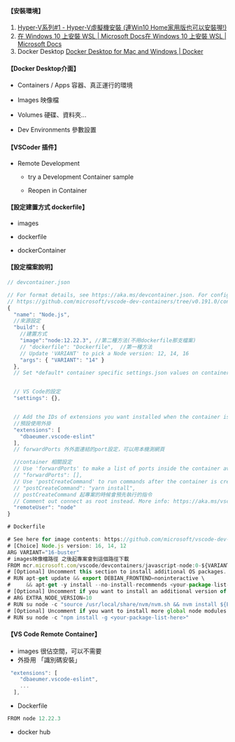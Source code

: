 #### 【安裝環境】

1. [Hyper-V系列#1 - Hyper-V虛擬機安裝 (連Win10 Home家用版也可以安裝喔!)](https://www.youtube.com/watch?v=NDx-2iEPfnM)
2. [在 Windows 10 上安裝 WSL | Microsoft Docs](https://docs.microsoft.com/zh-tw/windows/wsl/install-win10#step-4---download-the-linux-kernel-update-package)[在 Windows 10 上安裝 WSL | Microsoft Docs](https://docs.microsoft.com/zh-tw/windows/wsl/install-win10#step-4---download-the-linux-kernel-update-package)
3. Docker Desktop [Docker Desktop for Mac and Windows | Docker](https://www.docker.com/products/docker-desktop)

#### 【Docker Desktop介面】

- Containers / Apps 容器、真正運行的環境

- Images 映像檔

- Volumes 硬碟、資料夾...

- Dev Environments 參數設置

#### 【VSCoder 插件】

- Remote Development
  
  - try a Development Container sample
  
  - Reopen in Container
    

#### 【設定建置方式 dockerfile】

- images

- dockerfile

- dockerContainer

#### 【設定檔案說明】

```javascript
// devcontainer.json

// For format details, see https://aka.ms/devcontainer.json. For config options, see the README at:
// https://github.com/microsoft/vscode-dev-containers/tree/v0.191.0/containers/javascript-node
{
  "name": "Node.js",
  //來源設定
  "build": {
    //建置方式
    "image":"node:12.22.3", //第二種方法(不用dockerfile那支檔案)
    // "dockerfile": "Dockerfile",  //第一種方法
    // Update 'VARIANT' to pick a Node version: 12, 14, 16
    "args": { "VARIANT": "14" }
  },
  // Set *default* container specific settings.json values on container create.


  // VS Code的設定
  "settings": {},


  // Add the IDs of extensions you want installed when the container is created.
  //預設使用外掛
  "extensions": [
    "dbaeumer.vscode-eslint"
  ],
  // forwardPorts 外外面連結的port設定，可以用本機測網頁

  //container 相關設定
  // Use 'forwardPorts' to make a list of ports inside the container available locally.
  // "forwardPorts": [],
  // Use 'postCreateCommand' to run commands after the container is created.
  // "postCreateCommand": "yarn install",
  // postCreateCommand 起專案的時候會預先執行的指令
  // Comment out connect as root instead. More info: https://aka.ms/vscode-remote/containers/non-root.
  "remoteUser": "node"
}
```

```javascript
# Dockerfile

# See here for image contents: https://github.com/microsoft/vscode-dev-containers/tree/v0.191.0/containers/javascript-node/.devcontainer/base.Dockerfile
# [Choice] Node.js version: 16, 14, 12
ARG VARIANT="16-buster"
# images映像檔路徑 之後起專案會到這個路徑下載
FROM mcr.microsoft.com/vscode/devcontainers/javascript-node:0-${VARIANT}
# [Optional] Uncomment this section to install additional OS packages.
# RUN apt-get update && export DEBIAN_FRONTEND=noninteractive \
#     && apt-get -y install --no-install-recommends <your-package-list-here>
# [Optional] Uncomment if you want to install an additional version of node using nvm
# ARG EXTRA_NODE_VERSION=10
# RUN su node -c "source /usr/local/share/nvm/nvm.sh && nvm install ${EXTRA_NODE_VERSION}"
# [Optional] Uncomment if you want to install more global node modules
# RUN su node -c "npm install -g <your-package-list-here>"
```
#### 【VS Code Remote Container】
- images 很佔空間，可以不需要
- 外掛用 「識別碼安裝」
```javascript
 "extensions": [
    "dbaeumer.vscode-eslint",
    ...
  ],
```

- Dockerfile
```javascript
FROM node 12.22.3
```

- docker hub
